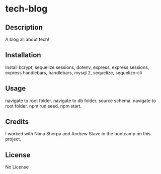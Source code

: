# tech-blog

## Description
A blog all about tech!

## Installation
Install bcrypt, sequelize sessions, dotenv, express, express sessions, express handlebars, handlebars, mysql 2, sequelize, sequelize-cli

## Usage
navigate to root folder. navigate to db folder. source schema. navigate to root folder. npm run seed. npm start.

## Credits
I worked with Nima Sherpa and Andrew Stave in the bootcamp on this project.

## License
No License